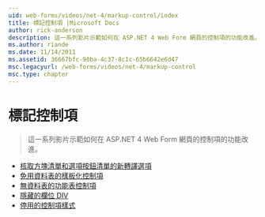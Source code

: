 ```yaml
---
uid: web-forms/videos/net-4/markup-control/index
title: 標記控制項 |Microsoft Docs
author: rick-anderson
description: 這一系列影片示範如何在 ASP.NET 4 Web Form 網頁的控制項的功能改進。
ms.author: riande
ms.date: 11/14/2011
ms.assetid: 36667bfc-90ba-4c37-8c1c-65b6642e6d47
msc.legacyurl: /web-forms/videos/net-4/markup-control
msc.type: chapter
---
```

<a name="markup-control"></a>標記控制項
====================
> 這一系列影片示範如何在 ASP.NET 4 Web Form 網頁的控制項的功能改進。


- [核取方塊清單和選項按鈕清單的新轉譯選項](aspnet-4-quick-hit-new-rendering-option-for-check-box-lists-and-radio-button-lists.md)
- [免用資料表的樣板化控制項](aspnet-4-quick-hit-table-free-templated-controls.md)
- [無資料表的功能表控制項](aspnet-4-quick-hit-tableless-menu-control.md)
- [隱藏的欄位 DIV](aspnet-4-quick-hit-hidden-field-divs.md)
- [停用的控制項樣式](aspnet-4-quick-hit-disabled-control-styling.md)

